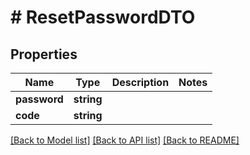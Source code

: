 # # ResetPasswordDTO

## Properties

Name | Type | Description | Notes
------------ | ------------- | ------------- | -------------
**password** | **string** |  |
**code** | **string** |  |

[[Back to Model list]](../../README.md#models) [[Back to API list]](../../README.md#endpoints) [[Back to README]](../../README.md)
